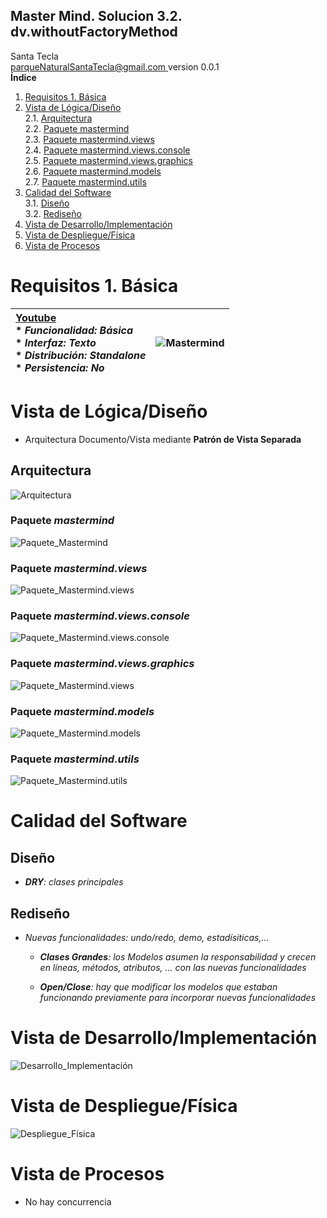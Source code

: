 ## Master Mind. Solucion 3.2. dv.withoutFactoryMethod
Santa Tecla  
[parqueNaturalSantaTecla@gmail.com ](mailto:parqueNaturalSantaTecla@gmail.com )
version 0.0.1  
**Índice** 
1. [Requisitos 1. Básica](#requisitos-1-básica)  
2. [Vista de Lógica/Diseño](#vista-de-lógicadiseño)  
2.1. [Arquitectura](#arquitectura)  
2.2. [Paquete mastermind](#paquete-mastermind)  
2.3. [Paquete mastermind.views](#paquete-mastermindviews)  
2.4. [Paquete mastermind.views.console](#paquete-mastermindviewsconsole)  
2.5. [Paquete mastermind.views.graphics](#paquete-mastermindviewsgraphics)  
2.6. [Paquete mastermind.models](#paquete-mastermindmodels)  
2.7. [Paquete mastermind.utils](#paquete-mastermindutils)  
3. [Calidad del Software](#calidad-del-software)  
3.1. [Diseño](#diseño)  
3.2. [Rediseño](#rediseño)  
4. [Vista de Desarrollo/Implementación](#vista-de-desarrolloimplementación)
5. [Vista de Despliegue/Física](#vista-de-desplieguefísica)
6. [Vista de Procesos](#vista-de-procesos)

# Requisitos 1. Básica

| [Youtube](https://www.youtube.com/watch?v=2-hTeg2M6GQ) <br/> * _Funcionalidad: **Básica**_ <br/> * _Interfaz: **Texto**_ <br/> * _Distribución: **Standalone**_ <br/> * _Persistencia: **No**_  | ![Mastermind](docs/images/mastermind.jpg) |  
| :------- | :------: |

# Vista de Lógica/Diseño
  - Arquitectura Documento/Vista mediante **Patrón de Vista Separada**

## Arquitectura

![Arquitectura](./docs/diagrams/out/arquitectura/arquitectura.svg)

### Paquete *mastermind*

![Paquete_Mastermind](./docs/diagrams/out/paquetes/mastermind.svg)

### Paquete *mastermind.views*

![Paquete_Mastermind.views](./docs/diagrams/out/paquetes/mastermind.views.svg)

### Paquete *mastermind.views.console*

![Paquete_Mastermind.views.console](./docs/diagrams/out/paquetes/mastermind.views.console.svg)

### Paquete *mastermind.views.graphics*

![Paquete_Mastermind.views](./docs/diagrams/out/paquetes/mastermind.views.graphics.svg)

### Paquete *mastermind.models*

![Paquete_Mastermind.models](./docs/diagrams/out/paquetes/mastermind.models.svg)

### Paquete *mastermind.utils*

![Paquete_Mastermind.utils](./docs/diagrams/out/paquetes/mastermind.utils.svg)

# Calidad del Software

## Diseño

  - ***DRY**: clases principales*

## Rediseño

  - *Nuevas funcionalidades: undo/redo, demo, estadísiticas,…​*
    
      - ***Clases Grandes**: los Modelos asumen la responsabilidad y
        crecen en líneas, métodos, atributos, …​ con las nuevas
        funcionalidades*
    
      - ***Open/Close**: hay que modificar los modelos que estaban
        funcionando previamente para incorporar nuevas funcionalidades*

# Vista de Desarrollo/Implementación

![Desarrollo_Implementación](./docs/diagrams/out/vistas/desarrollo_implementacion.svg)

# Vista de Despliegue/Física

![Despliegue_Física](./docs/diagrams/out/vistas/despliegue_fisica.svg)

# Vista de Procesos
  - No hay concurrencia

